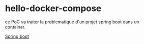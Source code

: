 # hello-docker-compose
ce PoC va traiter la problematique d'un projet spring boot dans un container.

[Spring boot](./HELP.md)

